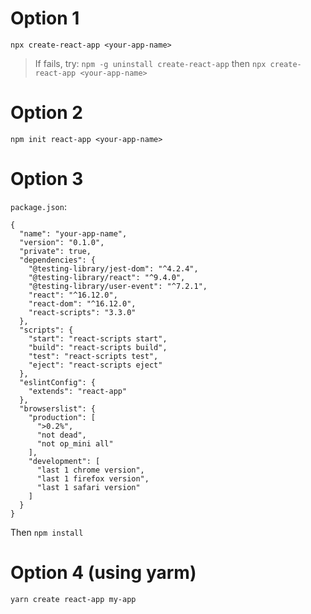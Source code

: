# Option 1
`npx create-react-app <your-app-name>`
> If fails, try: `npm -g uninstall create-react-app` then `npx create-react-app <your-app-name>`
# Option 2
`npm init react-app <your-app-name>`

# Option 3
`package.json`:
```
{
  "name": "your-app-name",
  "version": "0.1.0",
  "private": true,
  "dependencies": {
    "@testing-library/jest-dom": "^4.2.4",
    "@testing-library/react": "^9.4.0",
    "@testing-library/user-event": "^7.2.1",
    "react": "^16.12.0",
    "react-dom": "^16.12.0",
    "react-scripts": "3.3.0"
  },
  "scripts": {
    "start": "react-scripts start",
    "build": "react-scripts build",
    "test": "react-scripts test",
    "eject": "react-scripts eject"
  },
  "eslintConfig": {
    "extends": "react-app"
  },
  "browserslist": {
    "production": [
      ">0.2%",
      "not dead",
      "not op_mini all"
    ],
    "development": [
      "last 1 chrome version",
      "last 1 firefox version",
      "last 1 safari version"
    ]
  }
}
```
Then `npm install`

# Option 4 (using yarm)

```
yarn create react-app my-app
```


```